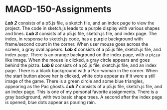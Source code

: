 # MAGD-150-Assignments

**_Lab 2_** consists of a p5.js file, a sketch file, and an index page to view the project. The code in sketch.js leads to a purple display with various shapes and lines.
**_Lab 3_** consists of a p5.js file, sketch.js file, and index page. The index, in response to sketch.js code, has a purple background with frame/second count in the corner. When user mouse goes across the screen, a gray oval appears. 
**_Lab 4_** consists of a p5.js file, sketch.js file, and index page. There is an orange background on the index page, with a pizza-like image. When the mouse is clicked, a gray circle appears and goes behind the pizza.
**_Lab 6_** consists of a p5.js file, sketch.js file, and an index page. There is a black background with a Pac-woman in the corner. When the start button above her is clicked, white dots appear as if it were a still image of the game. There is a green circle and some blue triangles, appearing as the Pac ghosts.
**_Lab 7_** consists of a p5.js file, sketch.js file, and an index page. This is one of my personal favorite assignments. There is a gray background, with two basic shape trees. A second after the index page is opened, blue dots appear as pouring rain.
